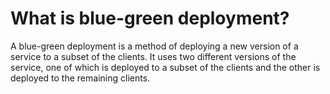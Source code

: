 # What is blue-green deployment?

A blue-green deployment is a method of deploying a new version of a service to a subset of the clients. It uses two different versions of the service, one of which is deployed to a subset of the clients and the other is deployed to the remaining clients.
